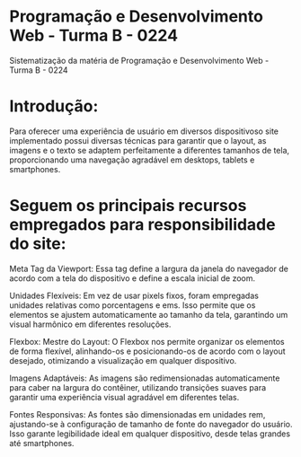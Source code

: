 # Programação e Desenvolvimento Web - Turma B - 0224
Sistematização da matéria de Programação e Desenvolvimento Web - Turma B - 0224

# Introdução:

Para oferecer uma experiência de usuário em diversos dispositivoso site implementado possui diversas técnicas para garantir que o layout, as imagens e o texto se adaptem perfeitamente a diferentes tamanhos de tela, proporcionando uma navegação agradável em desktops, tablets e smartphones.

# Seguem os principais recursos empregados para responsibilidade do site:

Meta Tag da Viewport: Essa tag define a largura da janela do navegador de acordo com a tela do dispositivo e define a escala inicial de zoom.

Unidades Flexíveis: Em vez de usar pixels fixos, foram empregadas unidades relativas como porcentagens e ems. Isso permite que os elementos se ajustem automaticamente ao tamanho da tela, garantindo um visual harmônico em diferentes resoluções.

Flexbox: Mestre do Layout: O Flexbox nos permite organizar os elementos de forma flexível, alinhando-os e posicionando-os de acordo com o layout desejado, otimizando a visualização em qualquer dispositivo.

Imagens Adaptáveis: As imagens são redimensionadas automaticamente para caber na largura do contêiner, utilizando transições suaves para garantir uma experiência visual agradável em diferentes telas.

Fontes Responsivas: As fontes são dimensionadas em unidades rem, ajustando-se à configuração de tamanho de fonte do navegador do usuário. Isso garante legibilidade ideal em qualquer dispositivo, desde telas grandes até smartphones.
